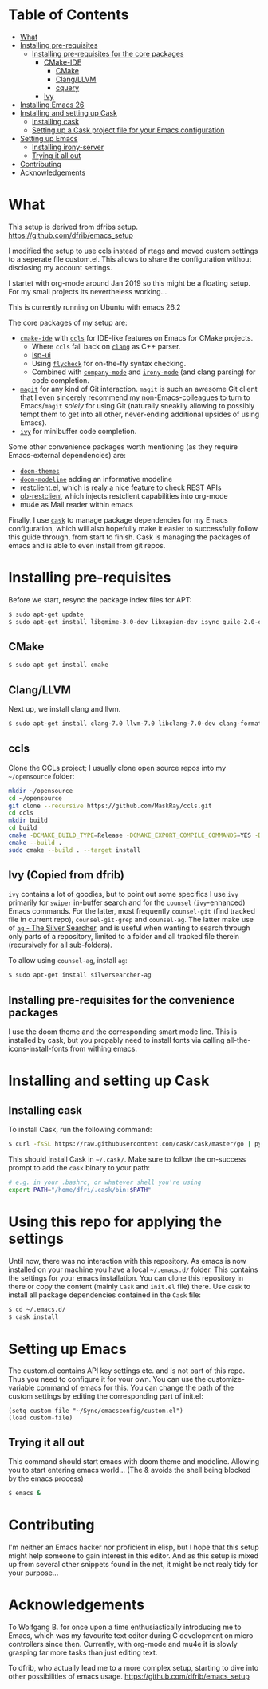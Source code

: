 Table of Contents
=================

   * [What](#What)
   * [Installing pre-requisites](#installing-pre-requisites)
      * [Installing pre-requisites for the core packages](#installing-pre-requisites-for-the-core-packages)
         * [CMake-IDE](#cmake-idertags)
            * [CMake](#cmake)
            * [Clang/LLVM](#clangllvm)
            * [cquery](#cquery)
         * [Ivy](#ivy)
   * [Installing Emacs 26](#installing-emacs-25)
   * [Installing and setting up Cask](#installing-and-setting-up-cask)
      * [Installing cask](#installing-cask)
      * [Setting up a Cask project file for your Emacs configuration](#setting-up-a-cask-project-file-for-your-emacs-configuration)
   * [Setting up Emacs](#setting-up-emacs)
      * [Installing irony-server](#installing-irony-server)
      * [Trying it all out](#trying-it-all-out)
   * [Contributing](contributing)
   * [Acknowledgements](#acknowledgements)

# What

This setup is derived from dfribs setup. https://github.com/dfrib/emacs_setup

I modified the setup to use ccls instead of rtags and moved custom settings to a seperate file custom.el. This allows to share the 
configuration without disclosing my account settings.

I startet with org-mode around Jan 2019 so this might be a floating setup.
For my small projects its nevertheless working...

This is currently running on Ubuntu with emacs 26.2

The core packages of my setup are:

- [`cmake-ide`](https://github.com/atilaneves/cmake-ide) with [`ccls`](https://github.com/MaskRay/ccls) for IDE-like features on Emacs for CMake projects.
  - Where `ccls` fall back on [`clang`](https://clang.llvm.org/) as C++ parser.
  - [lsp-ui](https://github.com/emacs-lsp/lsp-ui) 
  - Using [`flycheck`](https://github.com/flycheck/flycheck) for on-the-fly syntax checking.
  - Combined with [`company-mode`](http://company-mode.github.io/) and [`irony-mode`](https://github.com/Sarcasm/irony-mode) (and clang parsing) for code completion.
- [`magit`](https://magit.vc/) for any kind of Git interaction. `magit` is such an awesome Git client that I even sincerely recommend my non-Emacs-colleagues to turn to Emacs/`magit` _solely_ for using Git (naturally sneakily allowing to possibly tempt them to get into all other, never-ending additional upsides of using Emacs).
- [`ivy`](https://github.com/abo-abo/swiper) for minibuffer code completion.

Some other convenience packages worth mentioning (as they require Emacs-external dependencies) are:

- [`doom-themes`](https://github.com/hlissner/emacs-doom-themes) 
- [`doom-modeline`](https://github.com/seagle0128/doom-modeline) adding an informative modeline
- [restclient.el](https://github.com/pashky/restclient.el "restclient.el"), which is realy a nice feature to check REST APIs
- [ob-restclient](https://github.com/alf/ob-restclient.el "org-babel rest client") which injects restclient capabilities into org-mode
- mu4e as Mail reader within emacs

Finally, I use [`cask`](http://cask.readthedocs.io/en/latest/index.html) to manage package dependencies for my Emacs configuration, which will also hopefully make it easier to successfully follow this guide through, from start to finish.
Cask is managing the packages of emacs and is able to even install from git repos.

# Installing pre-requisites

Before we start, resync the package index files for APT:

```bash
$ sudo apt-get update
$ sudo apt-get install libgmime-3.0-dev libxapian-dev isync guile-2.0-dev html2text xdg-utils mu4e emacs26
```

## CMake

```bash
$ sudo apt-get install cmake
```

## Clang/LLVM

Next up, we install clang and llvm.

```bash
$ sudo apt-get install clang-7.0 llvm-7.0 libclang-7.0-dev clang-format-7.0
```

## ccls

Clone the CCLs project; I usually clone open source repos into my `~/opensource` folder:

```bash
mkdir ~/opensource
cd ~/opensource
git clone --recursive https://github.com/MaskRay/ccls.git
cd ccls
mkdir build
cd build
cmake -DCMAKE_BUILD_TYPE=Release -DCMAKE_EXPORT_COMPILE_COMMANDS=YES -DCMAKE_INSTALL_PREFIX=/usr/local ..
cmake --build .
sudo cmake --build . --target install
```

## Ivy (Copied from dfrib)

`ivy` contains a lot of goodies, but to point out some specifics I use `ivy` primarily for `swiper` in-buffer search and for the `counsel` (`ivy`-enhanced) Emacs commands. For the latter, most frequently `counsel-git` (find tracked file in current repo), `counsel-git-grep` and `counsel-ag`. The latter make use of [`ag` - The Silver Searcher](https://github.com/ggreer/the_silver_searcher), and is useful when wanting to search through only parts of a repository, limited to a folder and all tracked file therein (recursively for all sub-folders).

To allow using `counsel-ag`, install `ag`:

```bash
$ sudo apt-get install silversearcher-ag
```

## Installing pre-requisites for the convenience packages

I use the doom theme and the corresponding smart mode line. This is installed by cask, but you propably need to install fonts via calling all-the-icons-install-fonts from withing emacs.

# Installing and setting up Cask

## Installing cask

To install Cask, run the following command:

```bash
$ curl -fsSL https://raw.githubusercontent.com/cask/cask/master/go | python
```

This should install Cask in `~/.cask/`. Make sure to follow the on-success prompt to add the `cask` binary to your path:

```bash
# e.g. in your .bashrc, or whatever shell you're using
export PATH="/home/dfri/.cask/bin:$PATH"
```

# Using this repo for applying the settings

Until now, there was no interaction with this repository. As emacs is now installed on your machine you have a local `~/.emacs.d/` folder.
This contains the settings for your emacs installation. You can clone this repository in there or copy the content (mainly `Cask` and `init.el` file) there. Use `cask` to install all package dependencies contained in the `Cask` file:

```bash
$ cd ~/.emacs.d/
$ cask install
```

# Setting up Emacs

The custom.el contains API key settings etc. and is not part of this repo. Thus you need to configure it for your own. 
You can use the customize-variable command of emacs for this. You can change the path of the custom settings by editing the corresponding part of init.el:

```elisp
(setq custom-file "~/Sync/emacsconfig/custom.el")
(load custom-file)
```


## Trying it all out

This command should start emacs with doom theme and modeline. Allowing you to start entering emacs world... (The & avoids the shell being blocked by the emacs process)

```bash
$ emacs &
```

# Contributing

I'm neither an Emacs hacker nor proficient in elisp, but I hope that this setup might help someone to gain interest in this editor. And as this setup is mixed up from several other snippets found in the net, it might be not realy tidy for your purpose...

# Acknowledgements

To Wolfgang B. for once upon a time enthusiastically introducing me to Emacs, which was my favourite text editor during C development on micro controllers since then. Currently, with org-mode and mu4e it is slowly grasping far more tasks than just editing text.

To dfrib, who actually lead me to a more complex setup, starting to dive into other possibilities of emacs usage.
https://github.com/dfrib/emacs_setup
